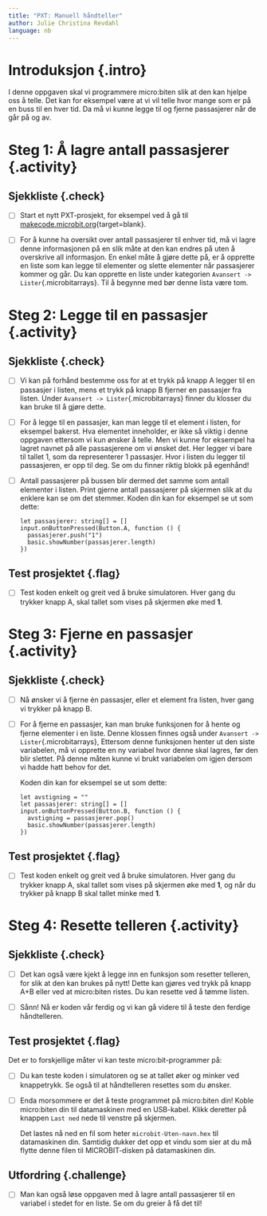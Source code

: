 ```yaml
---
title: "PXT: Manuell håndteller"
author: Julie Christina Revdahl
language: nb
---
```



# Introduksjon {.intro}

I denne oppgaven skal vi programmere micro:biten slik at den kan hjelpe oss å telle.
Det kan for eksempel være at vi vil telle hvor mange som er på en buss til en
hver tid. Da må vi kunne legge til og fjerne passasjerer når de går på og av.


# Steg 1: Å lagre antall passasjerer {.activity}

## Sjekkliste {.check}

- [ ] Start et nytt PXT-prosjekt, for eksempel ved å gå til
  [makecode.microbit.org](https://makecode.microbit.org/?lang=no){target=blank}.

- [ ] For å kunne ha oversikt over antall passasjerer til enhver tid, må vi lagre
  denne informasjonen på en slik måte at den kan endres på uten å overskrive all
  informasjon. En enkel måte å gjøre dette på, er å opprette en liste som kan
  legge til elementer og slette elementer når passasjerer kommer og går. Du kan
  opprette en liste under kategorien `Avansert -> Lister`{.microbitarrays}. Til
  å begynne med bør denne lista være tom.


# Steg 2: Legge til en passasjer {.activity}

## Sjekkliste {.check}

- [ ] Vi kan på forhånd bestemme oss for at et trykk på knapp A legger til en
  passasjer i listen, mens et trykk på knapp B fjerner en passasjer fra listen.
  Under `Avansert -> Lister`{.microbitarrays} finner du klosser du kan bruke til
  å gjøre dette.

- [ ] For å legge til en passasjer, kan man legge til et element i listen,
for eksempel bakerst. Hva elementet inneholder, er ikke så viktig i denne oppgaven
ettersom vi kun ønsker å telle. Men vi kunne for eksempel ha lagret navnet på alle
passasjerene om vi ønsket det. Her legger vi bare til tallet 1, som da representerer
1 passasjer. Hvor i listen du legger til passasjeren, er opp til deg. Se om du
finner riktig blokk på egenhånd!

- [ ] Antall passasjerer på bussen blir dermed det samme som antall elementer i
 listen. Print gjerne antall passasjerer på skjermen slik at du enklere kan se
 om det stemmer.
Koden din kan for eksempel se ut som dette:

  ```microbit
  let passasjerer: string[] = []
  input.onButtonPressed(Button.A, function () {
    passasjerer.push("1")
    basic.showNumber(passasjerer.length)
  })
  ```

## Test prosjektet {.flag}

- [ ] Test koden enkelt og greit ved å bruke simulatoren. Hver gang du trykker
    knapp A, skal tallet som vises på skjermen øke med __1__.


# Steg 3: Fjerne en passasjer {.activity}

## Sjekkliste {.check}

- [ ] Nå ønsker vi å fjerne én passasjer, eller et element fra listen, hver gang
  vi trykker på knapp B.

- [ ] For å fjerne en passasjer, kan man bruke funksjonen for å hente og fjerne
  elementer i en liste. Denne klossen finnes også under `Avansert -> Lister`{.microbitarrays},
  Ettersom denne funksjonen henter ut den siste variabelen, må vi opprette en ny
  variabel hvor denne skal lagres, før den blir slettet. På denne måten kunne vi
  brukt variabelen om igjen dersom vi hadde hatt behov for det.

  Koden din kan for eksempel se ut som dette:

  ```microbit
  let avstigning = ""
  let passasjerer: string[] = []
  input.onButtonPressed(Button.B, function () {
    avstigning = passasjerer.pop()
    basic.showNumber(passasjerer.length)
  })
  ```

## Test prosjektet {.flag}

- [ ] Test koden enkelt og greit ved å bruke simulatoren. Hver gang du trykker
  knapp A, skal tallet som vises på skjermen øke med __1__, og når du trykker på
  knapp B skal tallet minke med __1__.


# Steg 4: Resette telleren {.activity}

## Sjekkliste {.check}

- [ ] Det kan også være kjekt å legge inn en funksjon som resetter telleren, for
  slik at den kan brukes på nytt! Dette kan gjøres ved trykk på knapp A+B eller
  ved at micro:biten ristes. Du kan resette ved å tømme listen.

- [ ] Sånn! Nå er koden vår ferdig og vi kan gå videre til å teste den ferdige
  håndtelleren.

## Test prosjektet {.flag}

Det er to forskjellige måter vi kan teste micro:bit-programmer på:

- [ ] Du kan teste koden i simulatoren og se at tallet øker og minker ved
  knappetrykk. Se også til at håndtelleren resettes som du ønsker.

- [ ] Enda morsommere er det å teste programmet på micro:biten din! Koble
  micro:biten din til datamaskinen med en USB-kabel. Klikk deretter på knappen
  `Last ned` nede til venstre på skjermen.

  Det lastes nå ned en fil som heter `microbit-Uten-navn.hex` til datamaskinen
  din. Samtidig dukker det opp et vindu som sier at du må flytte denne filen til
  MICROBIT-disken på datamaskinen din.

## Utfordring  {.challenge}

- [ ] Man kan også løse oppgaven med å lagre antall passasjerer til en variabel
i stedet for en liste. Se om du greier å få det til!
